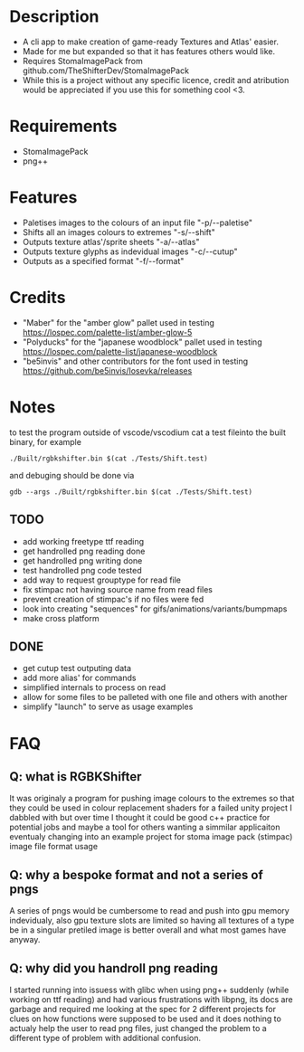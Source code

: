 # Description 
* A cli app to make creation of game-ready Textures and Atlas' easier.
* Made for me but expanded so that it has features others would like.
* Requires StomaImagePack from github.com/TheShifterDev/StomaImagePack
* While this is a project without any specific licence, credit and atribution would be appreciated if you use this for something cool \<3.
# Requirements 
* StomaImagePack
* png++
# Features
* Paletises images to the colours of an input file "-p/--paletise"
* Shifts all an images colours to extremes "-s/--shift" 
* Outputs texture atlas'/sprite sheets "-a/--atlas"
* Outputs texture glyphs as indevidual images "-c/--cutup"
* Outputs as a specified format "-f/--format"
# Credits 
* "Maber" for the "amber glow" pallet used in testing https://lospec.com/palette-list/amber-glow-5
* "Polyducks" for the "japanese woodblock" pallet used in testing https://lospec.com/palette-list/japanese-woodblock
* "be5invis" and other contributors for the font used in testing https://github.com/be5invis/Iosevka/releases
# Notes
to test the program outside of vscode/vscodium cat a test fileinto the built binary, for example
```
./Built/rgbkshifter.bin $(cat ./Tests/Shift.test)
```
and debuging should be done via
```
gdb --args ./Built/rgbkshifter.bin $(cat ./Tests/Shift.test)
```
## TODO
* add working freetype ttf reading
* get handrolled png reading done
* get handrolled png writing done
* test handrolled png code tested
* add way to request grouptype for read file
* fix stimpac not having source name from read files
* prevent creation of stimpac's if no files were fed
* look into creating "sequences" for gifs/animations/variants/bumpmaps
* make cross platform
## DONE
* get cutup test outputing data
* add more alias' for commands
* simplified internals to process on read
* allow for some files to be palleted with one file and others with another
* simplify "launch" to serve as usage examples

# FAQ
## Q: what is RGBKShifter
It was originaly a program for pushing image colours to the extremes so that
they could be used in colour replacement shaders for a failed unity project
I dabbled with but over time I thought it could be good c++ practice for
potential jobs and maybe a tool for others wanting a simmilar applicaiton
eventualy changing into an example project for stoma image pack (stimpac)
image file format usage

## Q: why a bespoke format and not a series of pngs
A series of pngs would be cumbersome to read and push into gpu memory
indevidualy, also gpu texture slots are limited so having all textures of
a type be in a singular pretiled image is better overall and what most games
have anyway.

## Q: why did you handroll png reading
I started running into issuess with glibc when using png++ suddenly
(while working on ttf reading) and had various frustrations with libpng,
its docs are garbage and required me looking at the spec for 2 different projects
for clues on how functions were supposed to be used and it does nothing
to actualy help the user to read png files, just changed the problem to 
a different type of problem with additional confusion.
